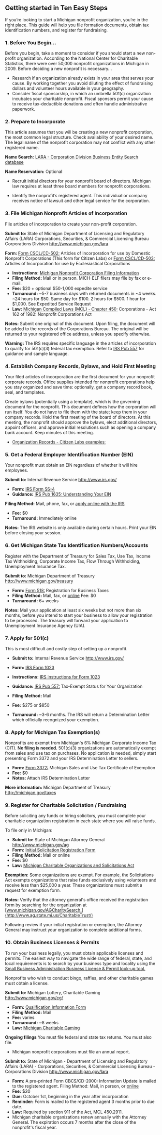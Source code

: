 ## Getting started in Ten Easy Steps
If you’re looking to start a Michigan nonprofit organization, you’re in the right place. This guide will help you file formation documents, obtain tax identification numbers, and register for fundraising.

### 1.  Before You Begin...
Before you begin, take a moment to consider if you should start a new non-profit organization. According to the National Center for Charitable Statistics, there were over 50,000 nonprofit organizations in Michigan in 2009. Before deciding a new nonprofit is necessary...
- Research if an organization already exists in your area that serves your cause. By working together you avoid diluting the effect of fundraising dollars and volunteer hours available in your geography.
- Consider fiscal sponsorship, in which an umbrella 501(c) organization incubates your charitable nonprofit. Fiscal sponsors permit your cause to receive tax-deductible donations and often handle administrative paperwork.

### 2.  Prepare to Incorporate
This article assumes that you will be creating a new nonprofit corporation, the most common legal structure. Check availability of your desired name. The legal name of the nonprofit corporation may not conflict with any other registered name.

**Name Search:**
[LARA - Corporation Division Business Entity Search database](http://www.dleg.state.mi.us/bcs_corp/sr_corp.asp)

**Name Reservation:** Optional
- Recruit initial directors for your nonprofit board of directors. Michigan law requires at least three board members for nonprofit corporations.

- Identify the nonprofit’s registered agent. This individual or company receives notice of lawsuit and other legal service for the corporation.

### 3.  File Michigan Nonprofit Articles of Incorporation
File articles of incorporation to create your non-profit corporation.

**Submit to:**
State of Michigan
Department of Licensing and Regulatory Affairs (LARA)
Corporations, Securities, & Commercial Licensing Bureau
Corporations Division
http://www.michigan.gov/lara

**Form:**
[Form CSCL/CD-502:](http://www.michigan.gov/documents/lara/502_08-15_527692_7.pdf) Articles of Incorporation for use by Domestic Nonprofit Corporations (This form for Citizen Labs) or
[Form CSCL/CD-503:](http://www.michigan.gov/documents/lara/503_08-15_527693_7.pdf) Articles of Incorporation for use by Ecclesiastical Corporations

- **Instructions:**  [Michigan Nonprofit Corporation Filing Information](http://www.michigan.gov/documents/lara/BCS_CD_269_08-15_527658_7.pdf)
- **Filing Method:**  Mail or in person. MICH-ELF filers may file by fax or e-mail.
- **Fee:**  $20 + optional $50-1,000 expedite service
- **Turnaround:** ~5-7 business days with returned documents in ~4 weeks. ~24 hours for $50. Same day for $100. 2 hours for $500. 1 hour for $1,000. See Expedited Service Request
- **Law:**  [Michigan Compiled Laws (MCL) - Chapter 450:](http://www.legislature.mi.gov/(S(24uhwq0qpntbj4vqcii3s4k0))/mileg.aspx?page=GetObject&objectname=mcl-Act-162-of-1982) Corporations - Act 162 of 1982: Nonprofit Corporations Act

**Notes:**  Submit one original of this document. Upon filing, the document will be added to the records of the Corporations Bureau. The original will be returned to your registered office address, unless you specify otherwise.

**Warning:**  The IRS requires specific language in the articles of incorporation to qualify for 501(c)(3) federal tax exemption. Refer to [IRS Pub 557](https://www.irs.gov/pub/irs-pdf/p557.pdf) for guidance and sample language.

### 4. Establish Company Records, Bylaws, and Hold First Meeting
Your filed articles of incorporation are the first document for your nonprofit corporate records. Office supplies intended for nonprofit corporations help you stay organized and save time: optionally, get a company record book, seal, and templates.

Create bylaws (potentially using a template), which is the governing document for the nonprofit. This document defines how the corporation will run itself. You do not have to file them with the state; keep them in your company records.
Hold the first meeting of the board of directors. At this meeting, the nonprofit should approve the bylaws, elect additional directors, appoint officers, and approve initial resolutions such as opening a company bank account. Keep minutes of this meeting.

- [Organization Records - Citizen Labs examples:](https://github.com/citizenlabsgr/community/tree/master/governance)

### 5. Get a Federal Employer Identification Number (EIN)
Your nonprofit must obtain an EIN regardless of whether it will hire employees.

**Submit to:** Internal Revenue Service http://www.irs.gov/
- **Form:**  [IRS Form SS-4](https://www.irs.gov/pub/irs-pdf/fss4.pdf)
- **Guidance:**  [IRS Pub 1635: Understanding Your EIN](https://www.irs.gov/pub/irs-pdf/p1635.pdf)

**Filing Method:**  Mail, phone, fax, or [apply online with the IRS](https://www.irs.gov/businesses/small-businesses-self-employed/apply-for-an-employer-identification-number-ein-online)
- **Fee:**  $0
- **Turnaround:**  Immediately online

**Notes:**  The IRS website is only available during certain hours. Print your EIN before closing your session.

### 6. Get Michigan State Tax Identification Numbers/Accounts
Register with the Department of Treasury for Sales Tax, Use Tax, Income Tax Withholding, Corporate Income Tax, Flow Through Withholding, Unemployment Insurance Tax.

**Submit to:**
Michigan Department of Treasury
http://www.michigan.gov/treasury

- **Form:**  [Form 518:](http://www.michigan.gov/documents/518_3620_7.pdf) Registration for Business Taxes
- **Filing Method:**  Mail, fax, or [online](http://www.michigan.gov/business/0,1607,7-255-52647_49292_49795-89978--,00.html)
Fee:  $0
- **Turnaround:** 6+ weeks

**Notes:**  Mail your application at least six weeks but not more than six months, before you intend to start your business to allow your registration to be processed. The treasury will forward your application to Unemployment Insurance Agency (UIA).

### 7. Apply for 501(c)
This is most difficult and costly step of setting up a nonprofit.
- **Submit to:**
Internal Revenue Service
http://www.irs.gov/

- **Form:** [IRS Form 1023](https://www.irs.gov/pub/irs-pdf/f1023.pdf)
- **Instructions:**  [IRS Instructions for Form 1023](https://www.irs.gov/pub/irs-pdf/i1023.pdf)
- **Guidance:**  [IRS Pub 557:](https://www.irs.gov/pub/irs-pdf/p557.pdf) Tax-Exempt Status for Your Organization
- **Filing Method:**  Mail
- **Fee:**  $275 or $850
- **Turnaround:** ~3-6 months.  The IRS will return a Determination Letter which officially recognized your exemption.

### 8. Apply for Michigan Tax Exemption(s)
Nonprofits are exempt from Michigan's 6% Michigan Corporate Income Tax (CIT). **No filing is needed.**
501(c)(3) organizations are automatically exempt from sales and use tax on purchases. No application is needed, simply start presenting Form 3372 and your IRS Determination Letter to sellers.

- **Form:** [Form 3372:](http://www.michigan.gov/documents/taxes/3372_216612_7.pdf) Michigan Sales and Use Tax Certificate of Exemption
- **Fee:** $0
- **Notes:**  Attach IRS Determination Letter

**More information:**
Michigan Department of Treasury
http://michigan.gov/taxes

### 9. Register for Charitable Solicitation / Fundraising
Before soliciting any funds or hiring solicitors, you must complete your charitable organization registration in each state where you will raise funds.

To file only in Michigan:
- **Submit to:** State of Michigan Attorney General http://www.michigan.gov/ag
- **Form:**  [Initial Solicitation Registration Form](http://www.michigan.gov/documents/ag/Fillable_Initial_App_2-9-09_266590_7.pdf)
- **Filing Method:**  Mail or online
- **Fee:**  $0
- **Law:**  [Michigan Charitable Organizations and Solicitations Act](http://www.legislature.mi.gov/(S(3e5xtxx3eibko44ub2apqvqb))/mileg.aspx?page=GetObject&objectname=mcl-act-169-of-1975)

**Exemption:**
Some organizations are exempt. For example, the Solicitations Act exempts organizations that raise funds exclusively using volunteers and receive less than $25,000 a year. These organizations must submit a request for exemption form.

**Notes:**
Verify that the attorney general's office received the registration form by searching for the organization at [www.michigan.gov/AGCharitySearch.](http://www.ag.state.mi.us/CharitableTrust/)

Following review if your initial registration or exemption, the Attorney General may instruct your organization to complete additional forms.

### 10. Obtain Business Licenses & Permits
To run your business legally, you must obtain applicable licenses and permits. The easiest way to navigate the wide range of federal, state, and local requirements is to search by your business type and locality using the [Small Business Administration Business License & Permit look-up tool.](https://www.sba.gov/starting-business/business-licenses-permits/state-licenses-permits)

Nonprofits who wish to conduct bingo, raffles, and other charitable games must obtain a license.

**Submit to:** Michigan Lottery, Charitable Gaming http://www.michigan.gov/cg/

- **Form:**  [Qualification Information Form](http://www.michigan.gov/cg/0,4547,7-111-1171---,00.html)
- **Filing Method:**  Mail
- **Fee:** varies
- **Turnaround:** ~8 weeks
- **Law:**  [Michigan Charitable Gaming](http://www.gambling-law-us.com/Charitable-Gaming/Michigan/)

**Ongoing filings**
You must file federal and state tax returns. You must also file:
- Michigan nonprofit corporations must file an annual report.

**Submit to:**
State of Michigan - Department of Licensing and Regulatory Affairs (LARA) - Corporations, Securities, & Commercial Licensing Bureau - Corporations Division
http://www.michigan.gov/lara

- **Form:**  A pre-printed Form CBCS/CD-2000: Information Update is mailed to the registered agent.
Filing Method:  Mail, in person, or [online](http://www.michigan.gov/lara/0,4601,7-154-61343_35413_35432-136482--,00.html)
- **Fee:**  $20
- **Due:**  October 1st, beginning in the year after incorporation
- **Reminder:**  Form is mailed to the registered agent 3 months prior to due date.
- **Law:**  Required by section 911 of the Act, MCL 450.2911.
 - Michigan charitable organizations renew annually with the Attorney General. The expiration occurs 7 months after the close of the nonprofit's fiscal year.
